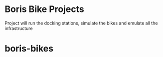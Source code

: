 # Boris Bike Projects #

Project will run the docking stations, simulate the bikes and emulate all the infrastructure 
# boris-bikes
